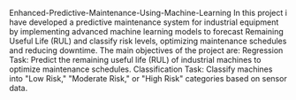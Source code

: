 Enhanced-Predictive-Maintenance-Using-Machine-Learning
In this project i have developed a predictive maintenance system for industrial equipment by implementing advanced machine learning models to forecast Remaining Useful Life (RUL) and classify risk levels, optimizing maintenance schedules and reducing downtime. The main objectives of the project are:
Regression Task: Predict the remaining useful life (RUL) of industrial machines to optimize maintenance schedules.
Classification Task: Classify machines into "Low Risk," "Moderate Risk," or "High Risk" categories based on sensor data.
